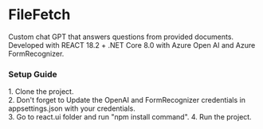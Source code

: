 # FileFetch
Custom chat GPT that answers questions from provided documents. Developed with REACT 18.2 + .NET Core 8.0 with Azure Open AI and Azure FormRecognizer.
<br>
<h3>Setup Guide</h3>
1. Clone the project.<br>
2. Don't forget to Update the OpenAI and FormRecognizer credentials in appsettings.json with your credentials.<br>
3. Go to react.ui folder and run "npm install command".
4. Run the project.<br>
